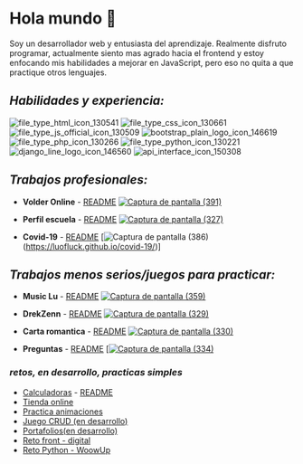 
# Hola mundo 👋


Soy un desarrollador web y entusiasta del aprendizaje. Realmente disfruto programar, actualmente siento mas agrado hacia el frontend y estoy enfocando mis habilidades a mejorar en JavaScript, pero eso no quita a que practique otros lenguajes.

## **_Habilidades y experiencia:_**
![file_type_html_icon_130541](https://user-images.githubusercontent.com/77320589/119244632-f3f6a880-bb48-11eb-9bf6-b6058d83bd74.png)
![file_type_css_icon_130661](https://user-images.githubusercontent.com/77320589/119244638-fce77a00-bb48-11eb-8823-811a65f57bb7.png)
![file_type_js_official_icon_130509](https://user-images.githubusercontent.com/77320589/119244639-ff49d400-bb48-11eb-9a1d-f31e35cf29d6.png)
![bootstrap_plain_logo_icon_146619](https://user-images.githubusercontent.com/77320589/119244677-36b88080-bb49-11eb-99c4-dcd4cb81b8ca.png)
![file_type_php_icon_130266](https://user-images.githubusercontent.com/77320589/119244645-07a20f00-bb49-11eb-96b1-a569c09f8d78.png)
![file_type_python_icon_130221](https://user-images.githubusercontent.com/77320589/119244646-0b359600-bb49-11eb-99ec-e3b5f2728bf2.png)
![django_line_logo_icon_146560](https://user-images.githubusercontent.com/77320589/119244683-3b7d3480-bb49-11eb-930c-1d7be42f3137.png)
![api_interface_icon_150308](https://user-images.githubusercontent.com/77320589/119244736-cc541000-bb49-11eb-89f7-cb37e044fe04.png)


## **_Trabajos profesionales:_**
- **Volder Online** - [README](https://github.com/LuOfLuck/volder#readme) 
 [![Captura de pantalla (391)](https://user-images.githubusercontent.com/77320589/135738743-82ad1e68-25e6-4b2a-a3df-0d99b0c2d3c7.png)](https://luofluck.pythonanywhere.com/)


- **Perfil escuela** - [README](https://github.com/LuOfLuck/perfil-sholl#readme)
  [![Captura de pantalla (327)](https://user-images.githubusercontent.com/77320589/119204548-18308780-ba6c-11eb-9b62-ffc877eccf48.png)](https://luofluckv2.pythonanywhere.com/)

- **Covid-19** - [README](https://github.com/LuOfLuck/covid-19)
 [![Captura de pantalla (386)](https://user-images.githubusercontent.com/77320589/131936764-e73cf601-ed6e-48a3-9c02-1644b8c1262c.png)(https://luofluck.github.io/covid-19/)]

## **_Trabajos menos serios/juegos para practicar:_**


- **Music Lu** - [README](https://github.com/LuOfLuck/music-Lu#readme)
[![Captura de pantalla (359)](https://user-images.githubusercontent.com/77320589/121628283-468ffa00-ca4f-11eb-993e-1e3442fc2154.png)](https://luofluck.github.io/music-Lu)

- **DrekZenn** - [README](https://github.com/LuOfLuck/drekzenn#readme)
  [![Captura de pantalla (329)](https://user-images.githubusercontent.com/77320589/119204776-c805f500-ba6c-11eb-8f8a-ed9ddc8f8e1e.png)](https://luofluck.github.io/drekzenn/)
  
- **Carta romantica** - [README](https://github.com/LuOfLuck/carta-romantica)
  [![Captura de pantalla (330)](https://user-images.githubusercontent.com/77320589/119204838-f84d9380-ba6c-11eb-89a1-6d864e0a959a.png)](https://luofluck.github.io/carta-romantica/)
  

 - **Preguntas** - [README](https://github.com/LuOfLuck/preguntas#readme)
  [[![Captura de pantalla (334)](https://user-images.githubusercontent.com/77320589/119210153-3b196680-ba81-11eb-91e4-3b6991119e0e.png)](http://luofluck.epizy.com/preguntas)

  

  


### **_retos, en desarrollo, practicas simples_**
- [Calculadoras](http://luofluck.epizy.com/calculadora/) - [README](https://github.com/LuOfLuck/calculadoras#readme)
- [Tienda online](http://luofluck2.pythonanywhere.com/)
- [Practica animaciones](https://luofluck.github.io/animaciones/)
- [Juego CRUD (en desarrollo)](http://luofluck.epizy.com/poo3/formulario.php)
- [Portafolios(en desarrollo)](https://luofluck.github.io/)
- [Reto front - digital](https://github.com/LuOfLuck/md-digital-front)
- [Reto Python - WoowUp](https://github.com/LuOfLuck/WoowUp-challenge)
